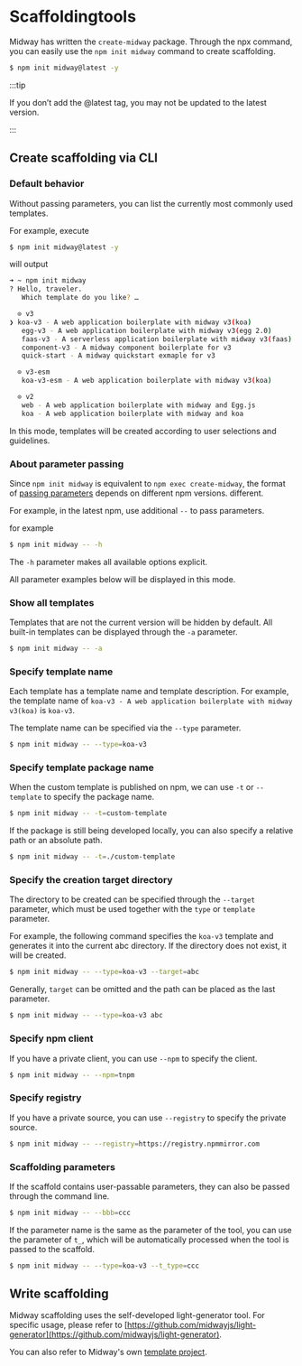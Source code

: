 # Scaffoldingtools

Midway has written the `create-midway` package. Through the npx command, you can easily use the `npm init midway` command to create scaffolding.

```bash
$ npm init midway@latest -y
```

:::tip

If you don’t add the @latest tag, you may not be updated to the latest version.

:::



## Create scaffolding via CLI



### Default behavior

Without passing parameters, you can list the currently most commonly used templates.

For example, execute

```bash
$ npm init midway@latest -y
```

will output

```bash
➜ ~ npm init midway
? Hello, traveler.
   Which template do you like? …

  ⊙ v3
❯ koa-v3 - A web application boilerplate with midway v3(koa)
   egg-v3 - A web application boilerplate with midway v3(egg 2.0)
   faas-v3 - A serverless application boilerplate with midway v3(faas)
   component-v3 - A midway component boilerplate for v3
   quick-start - A midway quickstart exmaple for v3

  ⊙ v3-esm
   koa-v3-esm - A web application boilerplate with midway v3(koa)

  ⊙ v2
   web - A web application boilerplate with midway and Egg.js
   koa - A web application boilerplate with midway and koa
```

In this mode, templates will be created according to user selections and guidelines.



### About parameter passing

Since `npm init midway` is equivalent to `npm exec create-midway`, the format of [passing parameters](https://docs.npmjs.com/cli/v10/commands/npm-exec) depends on different npm versions. different.

For example, in the latest npm, use additional `--` to pass parameters.

for example

```bash
$ npm init midway -- -h
```

The `-h` parameter makes all available options explicit.

All parameter examples below will be displayed in this mode.



### Show all templates

Templates that are not the current version will be hidden by default. All built-in templates can be displayed through the `-a` parameter.

```bash
$ npm init midway -- -a
```



### Specify template name

Each template has a template name and template description. For example, the template name of `koa-v3 - A web application boilerplate with midway v3(koa)` is `koa-v3`.

The template name can be specified via the `--type` parameter.

```bash
$ npm init midway -- --type=koa-v3
```



### Specify template package name

When the custom template is published on npm, we can use `-t` or `--template` to specify the package name.

```bash
$ npm init midway -- -t=custom-template
```

If the package is still being developed locally, you can also specify a relative path or an absolute path.

```bash
$ npm init midway -- -t=./custom-template
```



### Specify the creation target directory

The directory to be created can be specified through the `--target` parameter, which must be used together with the `type` or `template` parameter.

For example, the following command specifies the `koa-v3` template and generates it into the current abc directory. If the directory does not exist, it will be created.

```bash
$ npm init midway -- --type=koa-v3 --target=abc
```

Generally, `target` can be omitted and the path can be placed as the last parameter.

```bash
$ npm init midway -- --type=koa-v3 abc
```



### Specify npm client

If you have a private client, you can use `--npm` to specify the client.

```bash
$ npm init midway -- --npm=tnpm
```



### Specify registry

If you have a private source, you can use `--registry` to specify the private source.

```bash
$ npm init midway -- --registry=https://registry.npmmirror.com
```



### Scaffolding parameters

If the scaffold contains user-passable parameters, they can also be passed through the command line.

```bash
$ npm init midway -- --bbb=ccc
```

If the parameter name is the same as the parameter of the tool, you can use the parameter of `t_`, which will be automatically processed when the tool is passed to the scaffold.

```bash
$ npm init midway -- --type=koa-v3 --t_type=ccc
```



## Write scaffolding

Midway scaffolding uses the self-developed light-generator tool. For specific usage, please refer to [https://github.com/midwayjs/light-generator](https://github.com/midwayjs/light-generator).

You can also refer to Midway's own [template project](https://github.com/midwayjs/midway-boilerplate/tree/master/v3).